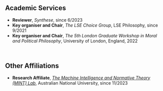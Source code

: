 ## Academic Services
- **Reviewer**, *Synthese*, since 6/2023
- **Key organiser and Chair**, *The LSE Choice Group*, LSE Philosophy, since 9/2021
- **Key organiser and Chair**, *The 5th London Graduate Workshop in Moral and Political Philosophy*, University of London, England, 2022


&nbsp;

## Other Affiliations 
- **Research Affiliate**, [*The Machine Intelligence and Normative Theory (MINT) Lab*](https://mintresearch.org/), Australian National University, since 11/2023
